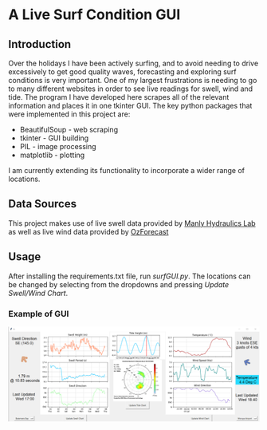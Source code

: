 # A Live Surf Condition GUI
## Introduction
Over the holidays I have been actively surfing, and to avoid needing to drive excessively to get good quality waves, forecasting and exploring surf conditions is very important.
One of my largest frustrations is needing to go to many different websites in order to see live readings for swell, wind and tide. The program I have developed here scrapes all of the relevant information and places it in one tkinter GUI. The key python packages that were implemented in this project are:
 - BeautifulSoup - web scraping
 - tkinter - GUI building
 - PIL - image processing
 - matplotlib - plotting

I am currently extending its functionality to incorporate a wider range of locations.

## Data Sources
This project makes use of live swell data provided by [Manly Hydraulics Lab](https://mhl.nsw.gov.au/) as well as live wind data provided by [OzForecast](ozforecast.com.au)


## Usage
After installing the requirements.txt file, run *surfGUI.py*. The locations can be changed by selecting from the dropdowns and pressing *Update Swell/Wind Chart*.

### Example of GUI
![alt text](https://github.com/joshuamills98/LiveSurfGUI/blob/master/images/GUIscreenshot.png?raw=true)


